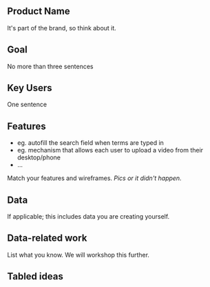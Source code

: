 ## Product Name

It's part of the brand, so think about it.

## Goal

No more than three sentences

## Key Users

One sentence

## Features

- eg. autofill the search field when terms are typed in
- eg. mechanism that allows each user to upload a video from their desktop/phone
- ...

Match your features and wireframes. _Pics or it didn't happen._

## Data

If applicable; this includes data you are creating yourself.

## Data-related work

List what you know. We will workshop this further.

## Tabled ideas